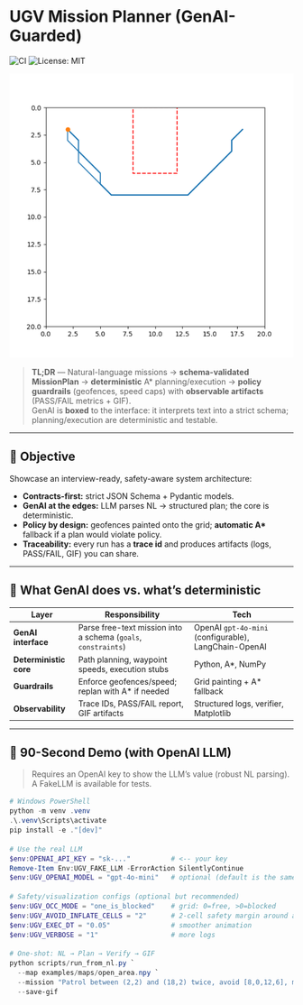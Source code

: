 # UGV Mission Planner (GenAI-Guarded)

![CI](https://github.com/<YoussefLachhab>/ugv-mission-planner/actions/workflows/ci.yml/badge.svg)
![License: MIT](https://img.shields.io/badge/License-MIT-yellow.svg)

![Demo](docs/demo.gif)


> **TL;DR** — Natural-language missions → **schema-validated MissionPlan** → **deterministic** A* planning/execution → **policy guardrails** (geofences, speed caps) with **observable artifacts** (PASS/FAIL metrics + GIF).  
> GenAI is **boxed** to the interface: it interprets text into a strict schema; planning/execution are deterministic and testable.

---

## 🎯 Objective

Showcase an interview-ready, safety-aware system architecture:

- **Contracts-first:** strict JSON Schema + Pydantic models.
- **GenAI at the edges:** LLM parses NL → structured plan; the core is deterministic.
- **Policy by design:** geofences painted onto the grid; **automatic A\*** fallback if a plan would violate policy.
- **Traceability:** every run has a **trace id** and produces artifacts (logs, PASS/FAIL, GIF) you can share.

---

## 🧩 What GenAI does vs. what’s deterministic

| Layer | Responsibility | Tech |
|---|---|---|
| **GenAI interface** | Parse free-text mission into a schema (`goals`, `constraints`) | OpenAI `gpt-4o-mini` (configurable), LangChain-OpenAI |
| **Deterministic core** | Path planning, waypoint speeds, execution stubs | Python, A\*, NumPy |
| **Guardrails** | Enforce geofences/speed; replan with A\* if needed | Grid painting + A\* fallback |
| **Observability** | Trace IDs, PASS/FAIL report, GIF artifacts | Structured logs, verifier, Matplotlib |

---

## 🚀 90-Second Demo (with OpenAI LLM)

> Requires an OpenAI key to show the LLM’s value (robust NL parsing). A FakeLLM is available for tests.

```powershell
# Windows PowerShell
python -m venv .venv
.\.venv\Scripts\activate
pip install -e ."[dev]"

# Use the real LLM
$env:OPENAI_API_KEY = "sk-..."          # <-- your key
Remove-Item Env:UGV_FAKE_LLM -ErrorAction SilentlyContinue
$env:UGV_OPENAI_MODEL = "gpt-4o-mini"   # optional (default is the same)

# Safety/visualization configs (optional but recommended)
$env:UGV_OCC_MODE = "one_is_blocked"    # grid: 0=free, >0=blocked
$env:UGV_AVOID_INFLATE_CELLS = "2"      # 2-cell safety margin around avoid zones
$env:UGV_EXEC_DT = "0.05"               # smoother animation
$env:UGV_VERBOSE = "1"                  # more logs

# One-shot: NL → Plan → Verify → GIF
python scripts/run_from_nl.py `
  --map examples/maps/open_area.npy `
  --mission "Patrol between (2,2) and (18,2) twice, avoid [8,0,12,6], max speed 1.2 m/s" `
  --save-gif
